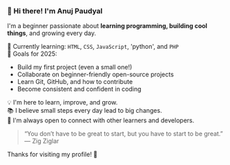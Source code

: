 ### 👋 Hi there! I'm Anuj Paudyal

I'm a beginner passionate about **learning programming, building cool things**, and growing every day.

🧠 Currently learning: `HTML`, `CSS`, `JavaScript`, 'python', and `PHP`  
🚀 Goals for 2025:
- Build my first project (even a small one!)
- Collaborate on beginner-friendly open-source projects
- Learn Git, GitHub, and how to contribute
- Become consistent and confident in coding

💡 I'm here to learn, improve, and grow.  
📚 I believe small steps every day lead to big changes.  
🤝 I'm always open to connect with other learners and developers.

> “You don’t have to be great to start, but you have to start to be great.” — Zig Ziglar

Thanks for visiting my profile! 🌱

<!---
anuj269/anuj269 is a ✨ special ✨ repository because its `README.md` (this file) appears on your GitHub profile.
You can click the Preview link to take a look at your changes.
--->
